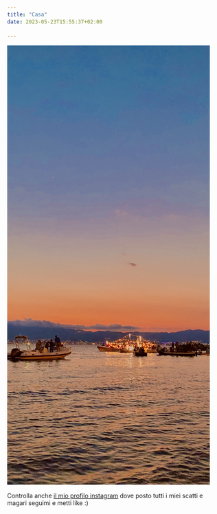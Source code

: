```yaml
---
title: "Casa"
date: 2023-05-23T15:55:37+02:00

---
```


![alessandria](mare2.jpeg "La calma")

Controlla anche
[il mio profilo instagram](https://www.instagram.com/annamaria__brizzi/) dove posto tutti i miei scatti e magari seguimi e metti like :)

